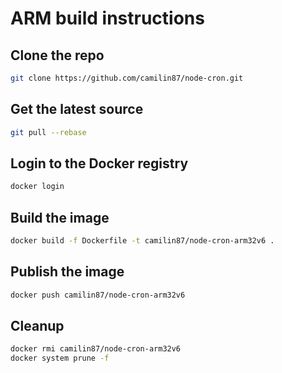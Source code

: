 # ARM build instructions  

## Clone the repo  

```bash
git clone https://github.com/camilin87/node-cron.git
```

## Get the latest source  

```bash
git pull --rebase
```

## Login to the Docker registry  

```bash
docker login
```

## Build the image  

```bash
docker build -f Dockerfile -t camilin87/node-cron-arm32v6 .
```

## Publish the image  

```bash
docker push camilin87/node-cron-arm32v6
```

## Cleanup  

```bash
docker rmi camilin87/node-cron-arm32v6
docker system prune -f
```
